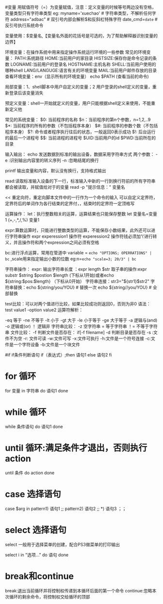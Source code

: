 #变量 
用赋值符号（=）为变量赋值，注意：定义变量的时候等号两边没有空格，变量类型只有字符串类型
eg:
myname='xuechao' # 字符串类型，不解析任何字符
address="adbac" # 双引号内部会解析$和反斜杠特殊字符
date_cmd=`date` # 反引号执行系统命令

变量使用：$变量名,【变量名外面的花括号是可选的，为了帮助解释器识别变量的边界】



环境变量：在操作系统中用来指定操作系统运行环境的一些参数
常见的环境变量：
PATH:系统路径
HOME:当前用户的家目录
HISTSIZE:保存你是命令记录的条数
LOGNAME:当前用户的登录名
HOSTNAME:主机名称
SHELL:当前用户使用的哪种shell
LANG/LANGUGE:语言有关的环境变量
MAIL:当前用户邮件存放的目录
查看环境变量：env（显示所有的环境变量）
echo $PATH (查看当前的命令)

局部变量：1、shell脚本中用户自定义的变量；2 用户登录的shell定义的变量，重新登录后该变量消失

预定义变量：shell一开始就定义的变量，用户只能根据shell定义来使用，不能重新定义他


常见的系统变量：
$0: 当前程序的名称
$n：当前程序的第n个参数，n=1,2,..9
$*: 当前程序的所有的参数（不包括程序本身）
$#: 当前程序的参数个数（不包括程序本身）
$?: 命令或者程序执行往后的状态，一般返回0表示成功
$!: 后台运行的最后一个进程号
$$: 当前进程的进程号
$UID:当前用户的id
$PWD:当前所在的目录

输入输出：
echo 发送数据到标准的输出设备，数据采用字符串方式
两个参数： -e :识别输出内容里的转义序列
-n :忽略结尾的换行

printf 输出变量和内容，默认没有换行，支持格式输出


read:读取标准输入设备的下一行，标准输入中新的一行到换行符前的所有字符串都会被读取，并赋值给对于的变量
read -p "提示信息：" 变量名

<< 重定向符，重定向脚本文件中的一行作为一个命令的输入
可以自定义定界符，定界符后的单词作为各行结束的定界付，，结束时的定界符一定顶格写

运算操作：
let：执行整数相关的运算，运算结果也只能保存整数
let 变量名=变量1 (+,-,*,/,%) 变量1

expr:算数运算时，只能进行整数类型的运算，不能保存小数结果，此外还可以进行字符串操作
expr experession1 操作符 experession2
操作符钱必须加‘\’进行转义，并且操作符和两个expression之间必须有空格


bc:进行浮点运算，常用在管道中
variable = `echo "OPTIONS; OPERRATIONS" | bc` ,scale用来指定输出小数的位数
eg:n=`echo "scale=3; 20/3" | bc`

字符串操作：
expr: 输出字符串长度 ：expr length $str
取子串的操作:expr substr $string $postion $length (下标从1开始)或者echo ${string:$pos:$length} （下标从0开始）
字符串连接：str3="${str1}$str2"
字符串替换：echo ${string/you/YOU} # 替换一次
echo ${string//you/YOU} # 全部替换

test比较：可以对两个值进行比较，如果比较成功则返回0，否则为非0
语法：test value1 -option value2
运算符解析：

-eq 等于
-ne 不等于
-lt 小于
-gt 大于
-le 小于等于
-ge 大于等于
-a 逻辑与(and)
-o 逻辑或(or)
！ 逻辑非
字符串比较：
-z 空字符串
= 等于字符串
！= 不等于字符串
文件比较：
-f 判断文件是否存在： if[-f filename]
-d 判断目录是否存在
-s :文件不为空
-r: 文件可读
-w:文件可写
-x:文件可执行
-h:文件是一个符号连接
-c:文件是一个字符设备
-b:文件是一个块文件





#if
if条件判断语句
if（表达式）;then
	语句1
else
	语句2
fi



# for 循环

for 变量 in 字符串
	do
		语句1
	done

# while 循环
while 条件语句
do 
	语句1
done

# until 循环:满足条件才退出，否则执行action
until 条件
do 
	action
done

# case 选择语句
case $arg in
	pattern1)
	语句1
	;;
	pattern2)
	语句2
	;;
	*)
	语句3
	；；

# select 选择语句
select 一般用于选择菜单的创建，配合PS3做菜单的打印输出

select i in "选项..."
do
	语句
done

# break和continue
break:退出当前循环并将控制权传递到本循环后面的第一个命令
continue:忽略本次循环的剩余命令，将控制权交给循环的顶部
